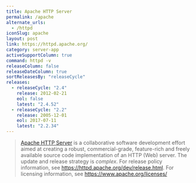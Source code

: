```yaml
---
title: Apache HTTP Server
permalink: /apache
alternate_urls:
  - /httpd
iconSlug: apache
layout: post
link: https://httpd.apache.org/
category: server-app
activeSupportColumn: true
command: httpd -v
releaseColumn: false
releaseDateColumn: true
sortReleasesBy: "releaseCycle"
releases:
  - releaseCycle: "2.4"
    release: 2012-02-21
    eol: false
    latest: "2.4.52"
  - releaseCycle: "2.2"
    release: 2005-12-01
    eol: 2017-07-11
    latest: "2.2.34"
---
```

> [Apache HTTP Server](https://httpd.apache.org/) is a collaborative software development effort aimed at creating a robust, commercial-grade, feature-rich and freely available source code implementation of an HTTP (Web) server.
The update and release strategy is _complex_. For release policy information, see https://httpd.apache.org/dev/release.html.
For licensing information, see https://www.apache.org/licenses/

